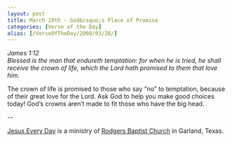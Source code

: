```yaml
---
layout: post
title: March 28th - God&rsquo;s Place of Promise
categories: [Verse of the Day]
alias: [/VerseOfTheDay/2008/03/28/]
---
```


_James 1:12  
Blessed is the man that endureth temptation: for when he is tried,
he shall receive the crown of life, which the Lord hath promised to
them that love him._

The crown of life is promised to those who say &ldquo;no&rdquo; to
temptation, because of their great love for the Lord. Ask God to help
you make good choices today! God&rsquo;s crowns aren&rsquo;t made to
fit those who have the big head.

 --

<a href=http://jesuseveryday.net>Jesus Every Day</a> is a ministry of <a href=http://rodgersbaptist.net>Rodgers Baptist Church</a> in Garland, Texas.
